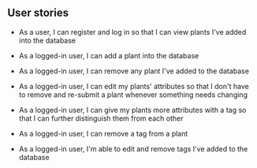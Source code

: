  ## User stories
 
 - As a user, I can register and log in so that I can view plants I've added into the database 

 - As a logged-in user, I can add a plant into the database  

 - As a logged-in user, I can remove any plant I've added to the database  

 - As a logged-in user, I can edit my plants' attributes so that I don't have to remove and re-submit a plant whenever something needs changing  

 - As a logged-in user, I can give my plants more attributes with a tag so that I can further distinguish them from each other

 - As a logged-in user, I can remove a tag from a plant

 - As a logged-in user, I'm able to edit and remove tags I've added to the database